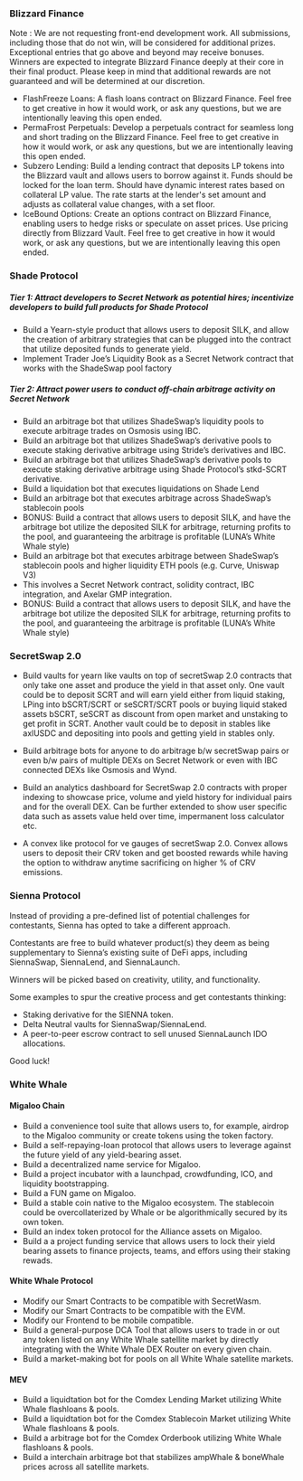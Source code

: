 ### Blizzard Finance

Note : We are not requesting front-end development work. All submissions, including those that do not win, will be considered for additional prizes. Exceptional entries that go above and beyond may receive bonuses. Winners are expected to integrate Blizzard Finance deeply at their core in their final product. Please keep in mind that additional rewards are not guaranteed and will be determined at our discretion.

- FlashFreeze Loans: A flash loans contract on Blizzard Finance. Feel free to get creative in how it would work, or ask any questions, but we are intentionally leaving this open ended.
- PermaFrost Perpetuals: Develop a perpetuals contract for seamless long and short trading on the Blizzard Finance. Feel free to get creative in how it would work, or ask any questions, but we are intentionally leaving this open ended.
- Subzero Lending: Build a lending contract that deposits LP tokens into the Blizzard vault and allows users to borrow against it. Funds should be locked for the loan term. Should have dynamic interest rates based on collateral LP value. The rate starts at the lender's set amount and adjusts as collateral value changes, with a set floor.
- IceBound Options: Create an options contract on Blizzard Finance, enabling users to hedge risks or speculate on asset prices. Use pricing directly from Blizzard Vault. Feel free to get creative in how it would work, or ask any questions, but we are intentionally leaving this open ended.

### Shade Protocol

##### Tier 1: Attract developers to Secret Network as potential hires; incentivize developers to build full products for Shade Protocol

- Build a Yearn-style product that allows users to deposit SILK, and allow the creation of arbitrary strategies that can be plugged into the contract that utilize deposited funds to generate yield.
- Implement Trader Joe’s Liquidity Book as a Secret Network contract that works with the ShadeSwap pool factory

##### Tier 2: Attract power users to conduct off-chain arbitrage activity on Secret Network

- Build an arbitrage bot that utilizes ShadeSwap’s liquidity pools to execute arbitrage trades on Osmosis using IBC.
- Build an arbitrage bot that utilizes ShadeSwap’s derivative pools to execute staking derivative arbitrage using Stride’s derivatives and IBC.
- Build an arbitrage bot that utilizes ShadeSwap’s derivative pools to execute staking derivative arbitrage using Shade Protocol’s stkd-SCRT derivative.
- Build a liquidation bot that executes liquidations on Shade Lend
- Build an arbitrage bot that executes arbitrage across ShadeSwap’s stablecoin pools
- BONUS: Build a contract that allows users to deposit SILK, and have the arbitrage bot utilize the deposited SILK for arbitrage, returning profits to the pool, and guaranteeing the arbitrage is profitable (LUNA’s White Whale style)
- Build an arbitrage bot that executes arbitrage between ShadeSwap’s stablecoin pools and higher liquidity ETH pools (e.g. Curve, Uniswap V3)
- This involves a Secret Network contract, solidity contract, IBC integration, and Axelar GMP integration.
- BONUS: Build a contract that allows users to deposit SILK, and have the arbitrage bot utilize the deposited SILK for arbitrage, returning profits to the pool, and guaranteeing the arbitrage is profitable (LUNA’s White Whale style)

### SecretSwap 2.0

- Build vaults for yearn like vaults on top of secretSwap 2.0 contracts that only take one asset and produce the yield in that asset only. One vault could be to deposit SCRT and will earn yield either from liquid staking, LPing into bSCRT/SCRT or seSCRT/SCRT pools or buying liquid staked assets bSCRT, seSCRT as discount from open market and unstaking to get profit in SCRT. Another vault could be to deposit in stables like axlUSDC and depositing into pools and getting yield in stables only.

- Build arbitrage bots for anyone to do arbitrage b/w secretSwap pairs or even b/w pairs of multiple DEXs on Secret Network or even with IBC connected DEXs like Osmosis and Wynd.

- Build an analytics dashboard for SecretSwap 2.0 contracts with proper indexing to showcase price, volume and yield history for individual pairs and for the overall DEX. Can be further extended to show user specific data such as assets value held over time, impermanent loss calculator etc.

- A convex like protocol for ve gauges of secretSwap 2.0. Convex allows users to deposit their CRV token and get boosted rewards while having the option to withdraw anytime sacrificing on higher % of CRV emissions.

### Sienna Protocol

Instead of providing a pre-defined list of potential challenges for contestants, Sienna has opted to take a different approach.

Contestants are free to build whatever product(s) they deem as being supplementary to Sienna’s existing suite of DeFi apps, including SiennaSwap, SiennaLend, and SiennaLaunch.

Winners will be picked based on creativity, utility, and functionality.

Some examples to spur the creative process and get contestants thinking:

- Staking derivative for the SIENNA token.
- Delta Neutral vaults for SiennaSwap/SiennaLend.
- A peer-to-peer escrow contract to sell unused SiennaLaunch IDO allocations.

Good luck!

### White Whale

#### Migaloo Chain

- Build a convenience tool suite that allows users to, for example, airdrop to the Migaloo community or create tokens using the token factory.
- Build a self-repaying-loan protocol that allows users to leverage against the future yield of any yield-bearing asset.
- Build a decentralized name service for Migaloo.
- Build a project incubator with a launchpad, crowdfunding, ICO, and liquidity bootstrapping.
- Build a FUN game on Migaloo.
- Build a stable coin native to the Migaloo ecosystem. The stablecoin could be overcollaterized by Whale or be algorithmically secured by its own token.
- Build an index token protocol for the Alliance assets on Migaloo.
- Build a a project funding service that allows users to lock their yield bearing assets to finance projects, teams, and effors using their staking rewads.

#### White Whale Protocol

- Modify our Smart Contracts to be compatible with SecretWasm.
- Modify our Smart Contracts to be compatible with the EVM.
- Modify our Frontend to be mobile compatible.
- Build a general-purpose DCA Tool that allows users to trade in or out any token listed on any White Whale satellite market by directly integrating with the White Whale DEX Router on every given chain.
- Build a market-making bot for pools on all White Whale satellite markets.

#### MEV

- Build a liquidtation bot for the Comdex Lending Market utilizing White Whale flashloans & pools.
- Build a liquidtation bot for the Comdex Stablecoin Market utilizing White Whale flashloans & pools.
- Build a arbitrage bot for the Comdex Orderbook utilizing White Whale flashloans & pools.
- Build a interchain arbitrage bot that stabilizes ampWhale & boneWhale prices across all satellite markets.

